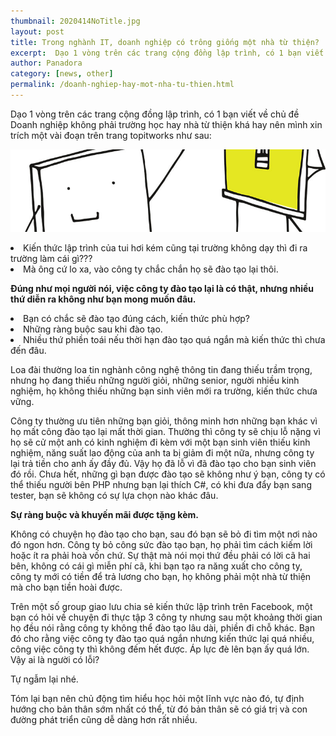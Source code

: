 ```yaml
---
thumbnail: 2020414NoTitle.jpg
layout: post
title: Trong nghành IT, doanh nghiệp có trông giống một nhà từ thiện?
excerpt:  Dạo 1 vòng trên các trang cộng đồng lập trình, có 1 bạn viết về chủ đề Doanh nghiệp không phải
author: Panadora
category: [news, other]
permalink: /doanh-nghiep-hay-mot-nha-tu-thien.html
---
```


Dạo 1 vòng trên các trang cộng đồng lập trình, có 1 bạn viết về chủ đề Doanh nghiệp không phải trường học hay nhà từ thiện khá hay nên mình xin trích một vài đoạn trên trang topitworks như sau:

![image](../assets/images/img-title.jpg)

<li>Kiến thức lập trình của tui hơi kém cũng tại trường không dạy thì đi ra trường làm cái gì???</li>
<li>Mà ông cứ lo xa, vào công ty chắc chắn họ sẽ đào tạo lại thôi.</li>

**Đúng như mọi người nói, việc công ty đào tạo lại là có thật, nhưng nhiều thứ diễn ra không như bạn mong muốn đâu.**

<li>Bạn có chắc sẽ đào tạo đúng cách, kiến thức phù hợp?</li>
<li>Những ràng buộc sau khi đào tạo.</li>
<li>Nhiều thứ phiền toái nếu thời hạn đào tạo quá ngắn mà kiến thức thì chưa đến đâu.</li>

Loa đài thường loa tin nghành công nghệ thông tin đang thiếu trầm trọng, nhưng họ đang thiếu những người giỏi, những senior, người nhiều kinh nghiệm, họ không thiếu những bạn sinh viên mới ra trường, kiến thức chưa vững.

Công ty thường ưu tiên những bạn giỏi, thông minh hơn những bạn khác vì họ mất công đào tạo lại mất thời gian.
Thường thì công ty sẽ chịu lỗ nặng vì họ sẽ cử một anh có kinh nghiệm đi kèm với một bạn sinh viên thiếu kinh nghiệm, năng suất lao động của anh ta bị giảm đi một nữa, nhưng công ty lại trả tiền cho anh ấy đầy đủ. Vậy họ đã lỗ vì đã đào tạo cho bạn sinh viên đó rồi. Chưa hết, những gì bạn được đào tạo sẽ không như ý bạn, công ty có thể thiếu người bên PHP nhưng bạn lại thích C#, có khi đưa đẩy bạn sang tester, bạn sẽ không có sự lựa chọn nào khác đâu.

**Sự ràng buộc và khuyến mãi được tặng kèm.**

Không có chuyện họ đào tạo cho bạn, sau đó bạn sẽ bỏ đi tìm một nơi nào đó ngon hơn. Công ty bỏ công sức đào tạo bạn, họ phải tìm cách kiếm lời hoặc ít ra phải hoà vốn chứ.
Sự thật mà nói mọi thứ đều phải có lời cã hai bên, không có cái gì miễn phí cã, khi bạn tạo ra năng xuất cho công ty, công ty mới có tiền để trả lương cho bạn, họ không phải một nhà từ thiện mà cho bạn tiền hoài được.

Trên một số group giao lưu chia sẻ kiến thức lập trình trên Facebook, một bạn có hỏi về chuyện đi thực tập 3 công ty nhưng sau một khoảng thời gian họ đều nói rằng công ty không thể đào tạo lâu dài, phiền đi chỗ khác. Bạn đó cho rằng việc công ty đào tạo quá ngắn nhưng kiến thức lại quá nhiều, công việc công ty thì không đếm hết được. Áp lực đè lên bạn ấy quá lớn. Vậy ai là người có lỗi?

Tự ngẫm lại nhé.

Tóm lại bạn nên chủ động tìm hiểu học hỏi một lĩnh vực nào đó, tự định hướng cho bản thân sớm nhất có thể, từ đó bản thân sẽ có giá trị và con đường phát triển cũng dễ dàng hơn rất nhiều.